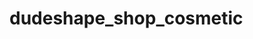 # dudeshape_shop_cosmetic

 <!-- Метою цього невеликого проекту є закріпити і поліпшити знання і навички 
 з HTML і познайомитись з SASS/SCSS. 
 Я вперше використовую препроцессор SASS, тому однією з головних цілей базово розібратись з тим як він працює.
 Я не використовую в цьому навчальному проекті адаптивну верстку, щоб більше скоцентувати свою увагу на блоковій моделі, Flex Box, і базовим принципам верстки.
 
 Посилання на макет: https://www.figma.com/file/QyXybwHrTuFfGX3ZHyud7k/Dudeshape?type=design&node-id=34-447&mode=design&t=Euxzhk5EADk1AJeX-0
  -->

<!--
Підчас аналізу макету я виділив таку головну структуру:
-Heder
-Section hero
-Section investors
-Section popular
-Section about
-Section feedback
-Footer
 -->

<!-- Так як це макет взятий з вільного доступу, до нього не було технічного завдання і я старався проєктувати користувацьку частину таку як hover, focus, розташування і визначення кнопок/посилань інтуїтивно -->
